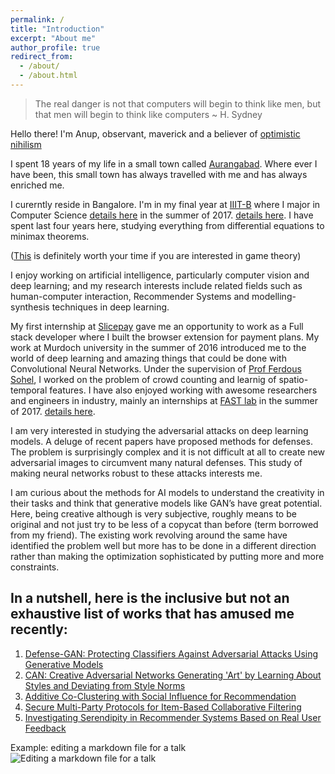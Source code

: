 ```yaml
---
permalink: /
title: "Introduction"
excerpt: "About me"
author_profile: true
redirect_from: 
  - /about/
  - /about.html
---
```


> The real danger is not that computers will begin to think like men, but that men will begin to think like computers ~ H. Sydney

Hello there! I'm Anup, observant, maverick and a believer of [optimistic nihilism](https://www.youtube.com/watch?v=MBRqu0YOH14)

I spent 18 years of my life in a small town called [Aurangabad](https://en.wikipedia.org/wiki/Aurangabad,_Maharashtra). Where ever I have been, this small town has always travelled with me and has always enriched me.   

I curerntly reside in Bangalore. I'm in my final year at [IIIT-B](https://www.iiitb.ac.in/) where I major in Computer Science [details here](http://www.rennes.supelec.fr/ren/rd/fast/team.php) in the summer of 2017. [details here](https://anup-deshmukh.github.io/talks/). I have spent last four years here, studying everything from differential equations to minimax theorems. 

([This](https://ncase.me/trust/) is definitely worth your time if you are interested in game theory)

I enjoy working on artificial intelligence, particularly computer vision and deep learning; and my research interests include related fields such as human-computer interaction, Recommender Systems and modelling-synthesis techniques in deep learning. 

My first internship at [Slicepay](https://slicepay.in/) gave me an opportunity to work as a Full stack developer where I built the browser extension for payment plans. My work at Murdoch university in the summer of 2016 introduced me to the world of deep learning and amazing things that could be done with Convolutional Neural Networks. Under the supervision of [Prof Ferdous Sohel](http://profiles.murdoch.edu.au/myprofile/ferdous-sohel/), I worked on the problem of crowd counting and learnig of spatio-temporal features. I have also enjoyed working with awesome researchers and engineers in industry, mainly an internships at [FAST lab](http://www.rennes.supelec.fr/ren/rd/fast/team.php) in the summer of 2017. [details here](https://anup-deshmukh.github.io/publications/).
                                                                                                                                                                                                                                                                                                                                                                                                                                                                                                                                                                                                                                                                                                                                                                                                                                       

I am very interested in studying the adversarial attacks on deep learning models. A deluge of recent papers have proposed methods for defenses. The problem is surprisingly complex and it is not difficult at all to create new adversarial images  to circumvent many natural defenses. This study of making neural networks robust to these attacks interests me. 

I am curious about the methods for AI models to understand the creativity in their tasks and think that generative models like GAN’s have great potential. Here, being creative although is very subjective, roughly means to be original and not just try to be less of a copycat than before (term borrowed from my friend). The existing work revolving around the same have identified the problem well but more has to be done in a different direction rather than making the optimization sophisticated by putting more and more constraints. 

In a nutshell, here is the inclusive but not an exhaustive list of works that has amused me recently:
------

1. [Defense-GAN: Protecting Classifiers Against Adversarial Attacks Using Generative Models](https://arxiv.org/abs/1805.06605)
1. [CAN: Creative Adversarial Networks Generating 'Art' by Learning About Styles and Deviating from Style Norms](https://arxiv.org/pdf/1706.07068.pdf) 
1. [Additive Co-Clustering with Social Influence for Recommendation](https://cseweb.ucsd.edu/classes/fa17/cse291-b/reading/p193-du.pdf)
1. [Secure Multi-Party Protocols for Item-Based Collaborative Filtering](https://www.openu.ac.il/lists/mediaserver_documents/personalsites/tamirtassa/ppcf_recsys.pdf)
1. [Investigating Serendipity in Recommender Systems Based on Real User Feedback](https://www-users.cs.umn.edu/~zhaox331/papers/denis2018sac.pdf)


Example: editing a markdown file for a talk
![Editing a markdown file for a talk](/images/editing-talk.png)


